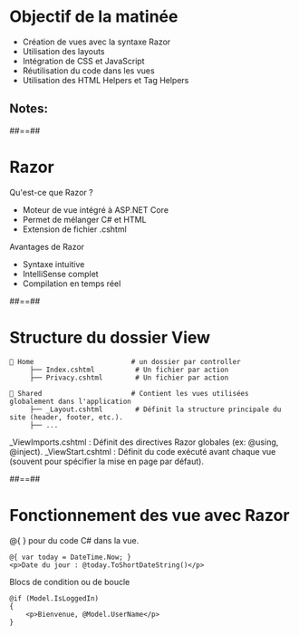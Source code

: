# Objectif de la matinée

- Création de vues avec la syntaxe Razor
- Utilisation des layouts
- Intégration de CSS et JavaScript
- Réutilisation du code dans les vues
- Utilisation des HTML Helpers et Tag Helpers

Notes:
- 

##==##

# Razor

Qu'est-ce que Razor ?
- Moteur de vue intégré à ASP.NET Core
- Permet de mélanger C# et HTML
- Extension de fichier .cshtml

Avantages de Razor
- Syntaxe intuitive
- IntelliSense complet
- Compilation en temps réel


##==##

# Structure du dossier View

```
📁 Home                        # un dossier par controller
     ├── Index.cshtml          # Un fichier par action
     ├── Privacy.cshtml        # Un fichier par action

📁 Shared                      # Contient les vues utilisées globalement dans l'application
     ├── _Layout.cshtml        # Définit la structure principale du site (header, footer, etc.).
     ├── ...
```
_ViewImports.cshtml : Définit des directives Razor globales (ex: @using, @inject).
_ViewStart.cshtml : Définit du code exécuté avant chaque vue (souvent pour spécifier la mise en page par défaut).


##==##

# Fonctionnement des vue avec Razor 

@{ } pour du code C# dans la vue.

``` cshtml
@{ var today = DateTime.Now; }
<p>Date du jour : @today.ToShortDateString()</p>
```

Blocs de condition ou de boucle
``` cshtml
@if (Model.IsLoggedIn)
{
    <p>Bienvenue, @Model.UserName</p>
}
```
